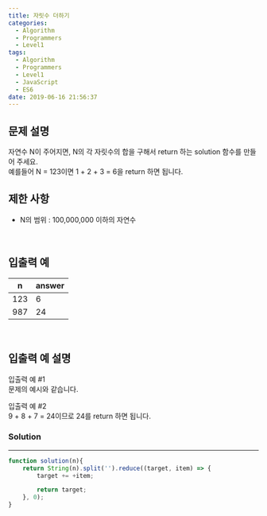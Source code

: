 ```yaml
---
title: 자릿수 더하기
categories:
  - Algorithm
  - Programmers
  - Level1
tags:
  - Algorithm
  - Programmers
  - Level1
  - JavaScript
  - ES6
date: 2019-06-16 21:56:37
---
```


## 문제 설명
자연수 N이 주어지면, N의 각 자릿수의 합을 구해서 return 하는 solution 함수를 만들어 주세요.<br/>
예를들어 N = 123이면 1 + 2 + 3 = 6을 return 하면 됩니다.

<!-- more -->

## 제한 사항
- N의 범위 : 100,000,000 이하의 자연수

<br/>

## 입출력 예

| n | answer |
| --- | --- |
| 123 | 6 |
| 987 | 24 |

<br/>

## 입출력 예 설명

입출력 예 #1<br/>
문제의 예시와 같습니다.

입출력 예 #2<br/>
9 + 8 + 7 = 24이므로 24를 return 하면 됩니다.



### Solution

---

```javascript
function solution(n){
    return String(n).split('').reduce((target, item) => {
        target += +item;

        return target;
    }, 0);
}
```